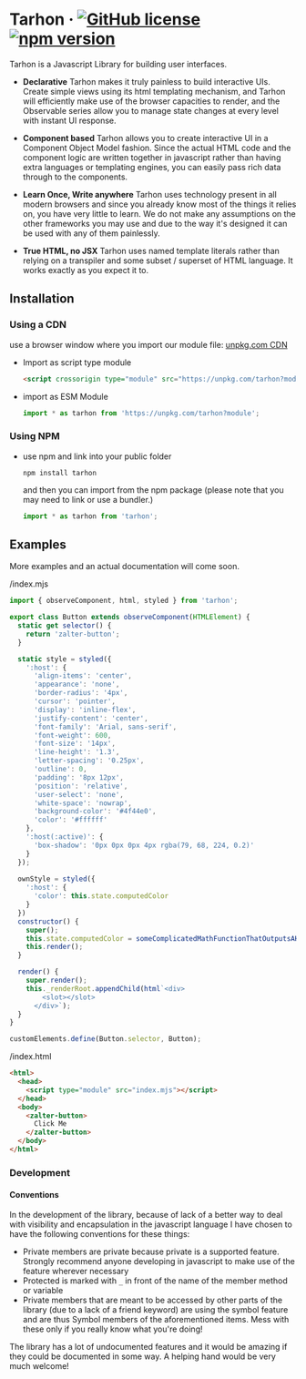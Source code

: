 # Tarhon &middot; [![GitHub license](https://img.shields.io/badge/license-MIT-blue.svg)](https://github.com/zalter-io/tarhon/blob/main/LICENSE) [![npm version](https://img.shields.io/npm/v/tarhon.svg?style=flat)](https://www.npmjs.com/package/tarhon)


Tarhon is a Javascript Library for building user interfaces.

* **Declarative** Tarhon makes it truly painless to build interactive UIs. Create simple views using
  its html templating mechanism, and Tarhon will efficiently make use of the browser capacities to
  render, and the Observable series allow you to manage state changes at every level with instant UI
  response.
  
* **Component based** Tarhon allows you to create interactive UI in a Component Object Model fashion.
  Since the actual HTML code and the component logic are written together in javascript rather than 
  having extra languages or templating engines, you can easily pass rich data through to the components.
  
* **Learn Once, Write anywhere** Tarhon uses technology present in all modern browsers and since you
  already know most of the things it relies on, you have very little to learn. We do not make any 
  assumptions on the other frameworks you may use and due to the way it's designed it can be used with
  any of them painlessly.
  
* **True HTML, no JSX** Tarhon uses named template literals rather than relying on a transpiler and
  some subset / superset of HTML language. It works exactly as you expect it to.
  
## Installation

### Using a CDN

use a browser window where you import our module file: [unpkg.com CDN](https://unpkg.com/tarhon?module)

* Import as script type module 
  ```html
  <script crossorigin type="module" src="https://unpkg.com/tarhon?module"></script>
  ```
  
* import as ESM Module
  ```javascript
  import * as tarhon from 'https://unpkg.com/tarhon?module';
  ```
  
### Using NPM

* use npm and link into your public folder
  ```shell
  npm install tarhon
  ```
  
  and then you can import from the npm package (please note that you may need to link or use a bundler.)
  ```javascript
  import * as tarhon from 'tarhon';
  ```

## Examples
More examples and an actual documentation will come soon.

/index.mjs
```javascript
import { observeComponent, html, styled } from 'tarhon';

export class Button extends observeComponent(HTMLElement) {
  static get selector() {
    return 'zalter-button';
  }

  static style = styled({
    ':host': {
      'align-items': 'center',
      'appearance': 'none',
      'border-radius': '4px',
      'cursor': 'pointer',
      'display': 'inline-flex',
      'justify-content': 'center',
      'font-family': 'Arial, sans-serif',
      'font-weight': 600,
      'font-size': '14px',
      'line-height': '1.3',
      'letter-spacing': '0.25px',
      'outline': 0,
      'padding': '8px 12px',
      'position': 'relative',
      'user-select': 'none',
      'white-space': 'nowrap',
      'background-color': '#4f44e0',
      'color': '#ffffff'
    },
    ':host(:active)': {
      'box-shadow': '0px 0px 0px 4px rgba(79, 68, 224, 0.2)'
    }
  });
  
  ownStyle = styled({
    ':host': {
      'color': this.state.computedColor		
    }
  })	
  constructor() {
    super();
    this.state.computedColor = someComplicatedMathFunctionThatOutputsAHexColor();
    this.render();
  }

  render() {
    super.render();
    this._renderRoot.appendChild(html`<div>
        <slot></slot>
      </div>`);
  }
}

customElements.define(Button.selector, Button);

```

/index.html
```html
<html>
  <head>
    <script type="module" src="index.mjs"></script>
  </head>
  <body>
    <zalter-button>
      Click Me
    </zalter-button>
  </body>
</html>
```

### Development
#### Conventions
In the development of the library, because of lack of a better way to deal with visibility and encapsulation in the javascript language
I have chosen to have the following conventions for these things:
- Private members are private because private is a supported feature. Strongly recommend anyone developing in javascript to make use of the
feature wherever necessary
- Protected is marked with `_` in front of the name of the member method or variable
- Private members that are meant to be accessed by other parts of the library (due to a lack of a friend keyword) are using the 
symbol feature and are thus Symbol members of the aforementioned items. Mess with these only if you really know what you're doing!

The library has a lot of undocumented features and it would be amazing if they could be documented in some way. A helping hand would be very much welcome!

